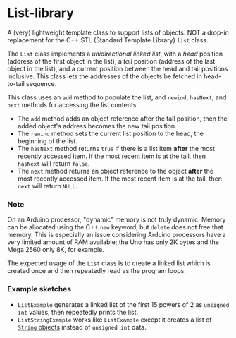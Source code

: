 # List-library #

A (very) lightweight template class to support lists of objects.  NOT a drop-in replacement for the C++ STL (Standard Template Library) `list` class.

The `List` class implements a *unidirectional linked list*, with a *head* position (address of the first object in the list), a *tail*  position (address of the last object in the list), and a current position between the head and tail positions inclusive.  This class lets the addresses of the objects be fetched in head-to-tail sequence.

This class uses an `add` method to populate the list, and `rewind`, `hasNext`,  and `next` methods for accessing the list contents.

- The `add` method adds an object reference after the tail position, then the added object's address becomes the new tail position.
- The `rewind` method sets the current list position to the head, the beginning of the list.
- The `hasNext` method returns `true` if there is a list item **after** the most recently accessed item.  If the most recent item is at the tail, then `hasNext` will return `false`.
- The `next` method returns an object reference to the object **after** the most recently accessed item.  If the most recent item is at the tail, then `next` will return `NULL`.

### Note ###

On an Arduino processor, "dynamic" memory is not truly dynamic.  Memory can be allocated using the C++ `new` keyword, but `delete` does not free that memory.  This is especially an issue considering Arduino processors have a very limited amount of RAM available; the Uno has only 2K bytes and the Mega 2560 only 8K, for example.

The expected usage of the `List` class is to create a linked list which is created once and then repeatedly read as the program loops.

### Example sketches ###

- `ListExample` generates a linked list of the first 15 powers of 2 as `unsigned int` values, then repeatedly prints the list.
- `ListStringExample` works like `ListExample` except it creates a list of [`String` objects](https://www.arduino.cc/reference/en/language/variables/data-types/stringobject/) instead of `unsigned int` data.